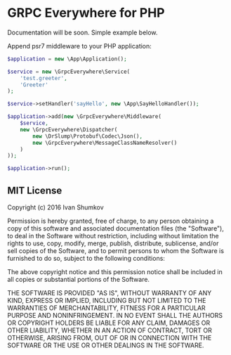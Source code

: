 # GRPC Everywhere for PHP

Documentation will be soon. Simple example below.

Append psr7 middleware to your PHP application:

```php
$application = new \App\Application();

$service = new \GrpcEverywhere\Service(
    'test.greeter',
    'Greeter'
);

$service->setHandler('sayHello', new \App\SayHelloHandler());

$application->add(new \GrpcEverywhere\Middleware(
    $service,
    new \GrpcEverywhere\Dispatcher(
        new \DrSlump\Protobuf\Codec\Json(),
        new \GrpcEverywhere\MessageClassNameResolver()
    )
));

$application->run();
```

## MIT License

Copyright (c) 2016 Ivan Shumkov

Permission is hereby granted, free of charge, to any person obtaining a copy
of this software and associated documentation files (the "Software"), to deal
in the Software without restriction, including without limitation the rights
to use, copy, modify, merge, publish, distribute, sublicense, and/or sell
copies of the Software, and to permit persons to whom the Software is
furnished to do so, subject to the following conditions:

The above copyright notice and this permission notice shall be included in all
copies or substantial portions of the Software.

THE SOFTWARE IS PROVIDED "AS IS", WITHOUT WARRANTY OF ANY KIND, EXPRESS OR
IMPLIED, INCLUDING BUT NOT LIMITED TO THE WARRANTIES OF MERCHANTABILITY,
FITNESS FOR A PARTICULAR PURPOSE AND NONINFRINGEMENT. IN NO EVENT SHALL THE
AUTHORS OR COPYRIGHT HOLDERS BE LIABLE FOR ANY CLAIM, DAMAGES OR OTHER
LIABILITY, WHETHER IN AN ACTION OF CONTRACT, TORT OR OTHERWISE, ARISING FROM,
OUT OF OR IN CONNECTION WITH THE SOFTWARE OR THE USE OR OTHER DEALINGS IN THE
SOFTWARE.